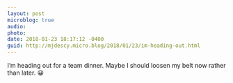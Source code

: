 ```yaml
---
layout: post
microblog: true
audio: 
photo: 
date: 2018-01-23 18:17:12 -0400
guid: http://mjdescy.micro.blog/2018/01/23/im-heading-out.html
---
```

I’m heading out for a team dinner. Maybe I should loosen my belt now rather than later. 😀
